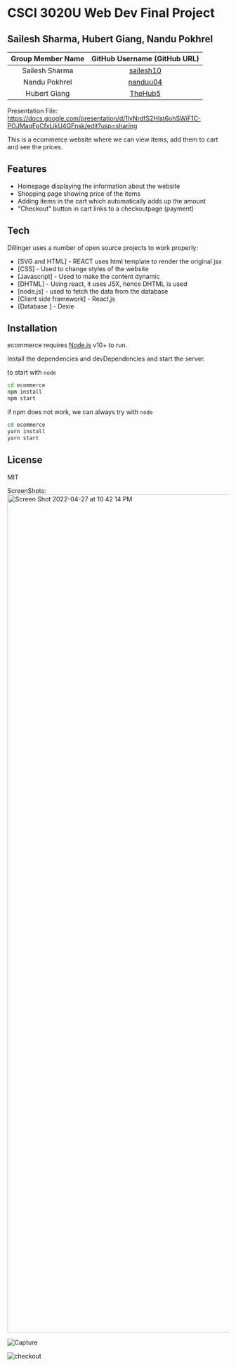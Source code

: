 # CSCI 3020U Web Dev Final Project
## Sailesh Sharma, Hubert Giang, Nandu Pokhrel

| Group Member Name | GitHub Username (GitHub URL)|
| :------------------------:|:--------------------------------------:|
| Sailesh Sharma | [sailesh10](https://github.com/sailesh10) |
| Nandu Pokhrel | [nanduu04](https://github.com/nanduu04) |
| Hubert Giang | [TheHub5](https://github.com/TheHub5) |

Presentation File: https://docs.google.com/presentation/d/1lyNrdfS2HIst6ohSWiF1C-POJMaqFpCfxLikU4GFnsk/edit?usp=sharing 

This is a ecommerce website where we can view items, add them to cart and see the prices.

## Features

- Homepage displaying the information about the website
- Shopping page showing price of the items
- Adding items in the cart which automatically adds up the amount
- "Checkout" button in cart links to a checkoutpage (payment)

## Tech

Dillinger uses a number of open source projects to work properly:

- [SVG and HTML] -  REACT uses html template to render the original jsx
- [CSS] - Used to change styles of the website
- [Javascript] - Used to make the content dynamic
- [DHTML] - Using react, it uses JSX, hence DHTML is used
- [node.js] - used to fetch the data from the database
- [Client side framework] - React,js
- [Database ] - Dexie



## Installation
ecommerce requires [Node.js](https://nodejs.org/) v10+ to run.

Install the dependencies and devDependencies and start the server.

to start with `node` 
```sh
cd ecommerce
npm install
npm start
```

if npm does not work, we can always try with `node` 

```sh
cd ecommerce
yarn install
yarn start
```

## License

MIT

ScreenShots: 
<img width="1904" alt="Screen Shot 2022-04-27 at 10 42 14 PM" src="https://user-images.githubusercontent.com/46660368/165666118-7a8f3cff-e3d4-4929-8ead-a98d61c5d01c.png">


![Capture](https://user-images.githubusercontent.com/25020059/165679960-ee76a829-8bff-4573-9373-3c204d309c4a.PNG)

![checkout](https://user-images.githubusercontent.com/25020059/165679966-c40d324a-9fe9-4ba5-8382-84b01e4fcdff.PNG)
